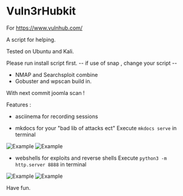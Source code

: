 # Vuln3rHubkit

For https://www.vulnhub.com/

A script for helping.

Tested on Ubuntu and Kali.

Please run install script first. -- if use of snap , change your script --

* NMAP and Searchsploit combine 
* Gobuster and wpscan build in.

With next commit joomla scan !


Features : 

* asciinema for recording sessions 

* mkdocs for your "bad lib of attacks ect" 
Execute  ```mkdocs serve``` in terminal

![Example](https://i.imgur.com/Sq2PyKJ.png)
![Example](https://i.imgur.com/wDLBLuE.png)


* webshells for exploits and reverse shells 
 Execute  ```python3 -m http.server 8888``` in terminal

![Example](https://i.imgur.com/X4VstIC.png)
![Example](https://i.imgur.com/eDrehQv.png)

Have fun.
